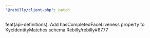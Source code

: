```yaml
---
"@rebilly/client-php": patch
---
```


feat(api-definitions): Add hasCompletedFaceLiveness property to KycIdentityMatches schema Rebilly/rebilly#6777
